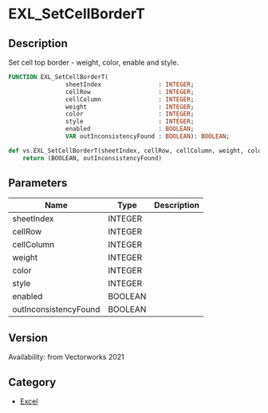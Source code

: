 # EXL_SetCellBorderT

## Description
Set cell top border - weight, color, enable and style.

```pascal
FUNCTION EXL_SetCellBorderT(
				sheetIndex                : INTEGER;
				cellRow                   : INTEGER;
				cellColumn                : INTEGER;
				weight                    : INTEGER;
				color                     : INTEGER;
				style                     : INTEGER;
				enabled                   : BOOLEAN;
				VAR outInconsistencyFound : BOOLEAN): BOOLEAN;
```

```python
def vs.EXL_SetCellBorderT(sheetIndex, cellRow, cellColumn, weight, color, style, enabled):
    return (BOOLEAN, outInconsistencyFound)
```

## Parameters
|Name|Type|Description|
|---|---|---|
|sheetIndex|INTEGER|   |
|cellRow|INTEGER|   |
|cellColumn|INTEGER|   |
|weight|INTEGER|   |
|color|INTEGER|   |
|style|INTEGER|   |
|enabled|BOOLEAN|   |
|outInconsistencyFound|BOOLEAN|   |

## Version
Availability: from Vectorworks 2021

## Category
* [Excel](../Categories/Excel.md)
